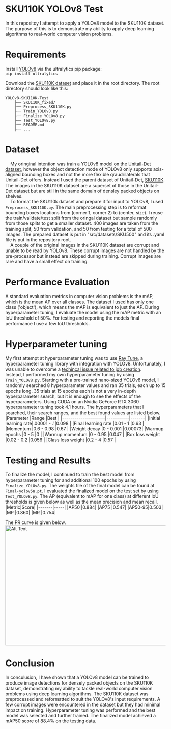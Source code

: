 # SKU110K YOLOv8 Test #
In this repositoy I attempt to apply a YOLOv8 model to the SKU110K dataset. The purpose of this is to demonstrate my ability to apply deep learning algorithms to real-world computer vision problems.

# Requirements #
Install [YOLOv8](https://github.com/ultralytics/ultralytics) via the ultralytics pip package:  
`pip install ultralytics`  

Download the [SKU110K dataset](https://github.com/eg4000/SKU110K_CVPR19 ) and place it in the root directory. The root directory should look like this:  
```
YOLOv8-SKU110K-Test  
    ├── SKU110K_fixed/
    ├── Preprocess_SKU110K.py
    ├── Train_YOLOv8.py
    ├── Finalize_YOLOv8.py
    ├── Test_YOLOv8.py
    ├── README.md  
    ├── ...
```

# Dataset #
&nbsp;&nbsp;&nbsp;&nbsp;My oringinal intention was train a YOLOv8 model on the [Unitail-Det dataset](https://unitedretail.github.io/Unitail-Det/), however the object detection mode of YOLOv8 only supports axis-aligned bounding boxes and not the more flexible qraudrilaterals that Unitail-Det offers. Instead I used the parent dataset of Unitail-Det, [SKU110K](https://github.com/eg4000/SKU110K_CVPR19 ). The images in the SKU110K dataset are a superset of those in the Unitail-Det dataset but are still in the same domain of densley packed objects on shelves.  
&nbsp;&nbsp;&nbsp;&nbsp;To format the SKU110k dataset and prepare it for input to YOLOv8, I used `Preprocess_SKU110K.py`. The main preprocessing step is to reformat bounding boxes locations from (corner 1, corner 2) to (center, size). I reuse the train/validate/test split from the oringal dataset but sample randomly from those splits to get a smaller dataset. 400 images are taken from the training split, 50 from validation, and 50 from testing for a total of 500 images. The prepared dataset is put in "src/datasets/SKU500" and its .yaml file is put in the repository root.  
&nbsp;&nbsp;&nbsp;&nbsp;A couple of the original images in the SKU110K dataset are corrupt and unable to be read by YOLOv8. These corrupt images are not handled by the pre-processor but instead are skipped during training. Corrupt images are rare and have a small effect on training.

# Performance Evaluation #
A standard evaluation metrics in computer vision problems is the mAP, which is the mean AP over all classes. The dataset I used has only one class ('object'), which means the mAP is equivalent to just the AP. During hyperparameter tuning, I evaluate the model using the mAP metric with an IoU threshold of 50%. For testing and reporting the models final performance I use a few IoU thresholds.

# Hyperparameter tuning #
My first attempt at hyperparameter tuning was to use [Ray Tune](https://docs.ray.io/en/latest/tune/index.html), a hyperparameter tuning library with integration with YOLOv8. Unfortunately, I was unable to overcome a [techincal issue related to job creation](https://github.com/ray-project/ray/issues/21994).  
Instead, I performed my own hyperparameter tuning by using `Train_YOLOv8.py`. Starting with a pre-trained nano-sized YOLOv8 model, I randomly searched 8 hyperparameter values and ran 35 trials, each up to 15 epochs long. 35 trials at 15 epochs each is not a very in-depth hyperparameter search, but it is enough to see the effects of the hyperparameters. Using CUDA on an Nvidia GeForce RTX 3060 hyperparameter tuning took 4.1 hours. The hyperparameters that I searched, their search ranges, and the best found values are listed below.  
|Parameter            |Range      |Best   |
|---------------------|-----------|-------|
|Initial learning rate|.00001 - .1|0.098  |
|Final learning rate  |0.01 - 1   |0.63   |
|Momentum             |0.6 - 0.98 |0.67   |
|Weight decay         |0 - 0.001  |0.00073|
|Warmup epochs        |0 - 5      |0      |
|Warmup momentum      |0 - 0.95   |0.047  |
|Box loss weight      |0.02 - 0.2 |0.056  |
|Class loss weight    |0.2 - 4    |0.57   |

# Testing and Results #
To finalize the model, I continued to train the best model from hyperparameter tuning for and additional 100 epochs by using `Finalize_YOLOv8.py`. The weights file of the final model can be found at `Final-yolov5n.pt`. I evaluated the finalized model on the test set by using `Test_YOLOv8.py`. The AP (equivalent to mAP for one class) at different IoU thresholds is given below as well as the mean precision and mean recall.  
|Metric|Score|
|-------|-----|
|AP50   |0.884|
|AP75   |0.547|
|AP50-95|0.503|
|MP     |0.860|
|MR     |0.754|

The PR curve is given below.  
<img src="https://github.com/DavidK0/YOLOv8-SKU110K-Test/assets/9288945/3310d2ab-124e-4b00-a8ac-db7906f61c19" alt="Alt Text" width="563" height="376">

# Conclusion #
In conculusion, I have shown that a YOLOv8 model can be trained to produce image detections for densely packed objects on the SKU110K dataset, demonstrating my ability to tackle real-world computer vision problems using deep learning algorithms. The SKU110K dataset was preprocessed and reformatted to suit the YOLOv8's input requirements. A few corrupt images were encountered in the dataset but they had minimal impact on training. Hyperparameter tuning was performed and the best model was selected and further trained. The finalized model achieved a mAP50 score of 88.4% on the testing data.
